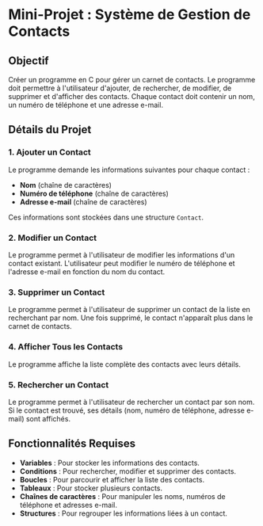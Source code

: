 # Mini-Projet : Système de Gestion de Contacts

## Objectif

Créer un programme en C pour gérer un carnet de contacts. Le programme doit permettre à l'utilisateur d'ajouter, de rechercher, de modifier, de supprimer et d'afficher des contacts. Chaque contact doit contenir un nom, un numéro de téléphone et une adresse e-mail.

## Détails du Projet

### 1. Ajouter un Contact

Le programme demande les informations suivantes pour chaque contact :
- **Nom** (chaîne de caractères)
- **Numéro de téléphone** (chaîne de caractères)
- **Adresse e-mail** (chaîne de caractères)

Ces informations sont stockées dans une structure `Contact`.

### 2. Modifier un Contact

Le programme permet à l'utilisateur de modifier les informations d'un contact existant. L'utilisateur peut modifier le numéro de téléphone et l'adresse e-mail en fonction du nom du contact.

### 3. Supprimer un Contact

Le programme permet à l'utilisateur de supprimer un contact de la liste en recherchant par nom. Une fois supprimé, le contact n'apparaît plus dans le carnet de contacts.

### 4. Afficher Tous les Contacts

Le programme affiche la liste complète des contacts avec leurs détails.

### 5. Rechercher un Contact

Le programme permet à l'utilisateur de rechercher un contact par son nom. Si le contact est trouvé, ses détails (nom, numéro de téléphone, adresse e-mail) sont affichés.


## Fonctionnalités Requises

- **Variables** : Pour stocker les informations des contacts.
- **Conditions** : Pour rechercher, modifier et supprimer des contacts.
- **Boucles** : Pour parcourir et afficher la liste des contacts.
- **Tableaux** : Pour stocker plusieurs contacts.
- **Chaînes de caractères** : Pour manipuler les noms, numéros de téléphone et adresses e-mail.
- **Structures** : Pour regrouper les informations liées à un contact.